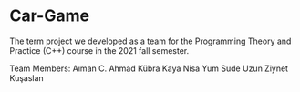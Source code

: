 # Car-Game
The term project we developed as a team for the Programming Theory and Practice (C++) course in the 2021 fall semester.

Team Members:
Aıman C. Ahmad
Kübra Kaya
Nisa Yum
Sude Uzun
Ziynet Kuşaslan
